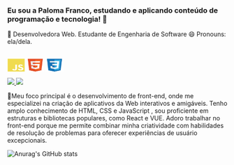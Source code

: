 ### Eu sou a Paloma Franco, estudando e aplicando conteúdo de programação e tecnologia! 👋
🔭 Desenvolvedora Web.
Estudante de Engenharia de Software
😄 Pronouns: ela/dela.

<div style="display: inline_block"><br>

  <img align="center" alt="Paloma-Js" height="30" width="40" src="https://raw.githubusercontent.com/devicons/devicon/master/icons/javascript/javascript-plain.svg">
  <img align="center" alt="Paloma-HTML" height="30" width="40" src="https://raw.githubusercontent.com/devicons/devicon/master/icons/html5/html5-original.svg">
  <img align="center" alt="Paloma-CSS" height="30" width="40" src="https://raw.githubusercontent.com/devicons/devicon/master/icons/css3/css3-original.svg">
 
<div> 

  <a href = "mailto:palomavillasboas380@gmail.com"><img src="https://img.shields.io/badge/-Gmail-%23333?style=for-the-badge&logo=gmail&logoColor=white" target="_blank">
  <a href="https://www.linkedin.com/in/paloma-franco-villas-boas-2382a696" target="_blank"><img src="https://img.shields.io/badge/-LinkedIn-%230077B5?style=for-the-badge&logo=linkedin&logoColor=white" target="_blank"></a> 
  
</div>

🚀Meu foco principal é o desenvolvimento de front-end, onde me especializei na criação de aplicativos da Web interativos e amigáveis. Tenho amplo conhecimento de HTML, CSS e JavaScript ,  sou proficiente em estruturas e bibliotecas populares, como React e VUE.
Adoro trabalhar no front-end porque me permite combinar minha criatividade com habilidades de resolução de problemas para oferecer experiências de usuário excepcionais.





 ![Anurag's GitHub stats](https://github-readme-stats.vercel.app/api?username=anuraghazra&show_icons=true&theme=radical)

